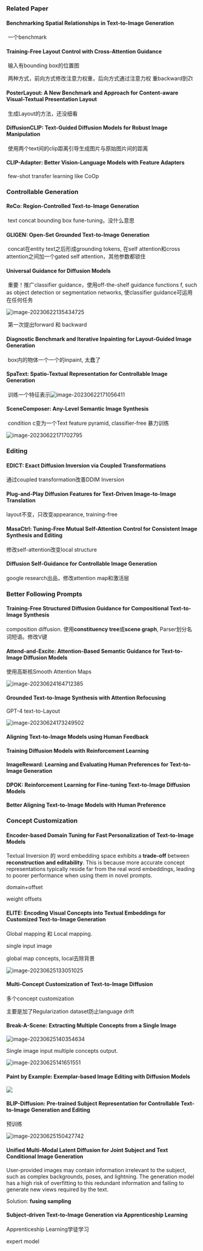 ### Related Paper

#### Benchmarking Spatial Relationships in Text-to-Image Generation

​		一个benchmark

#### Training-Free Layout Control with Cross-Attention Guidance

​		输入有bounding box的位置图

​		两种方式，前向方式修改注意力权重，后向方式通过注意力权			重backward到Zt

#### PosterLayout: A New Benchmark and Approach for Content-aware Visual-Textual Presentation Layout

​		生成Layout的方法，还没细看

#### DiffusionCLIP: Text-Guided Diffusion Models for Robust Image Manipulation

​		使用两个text间的clip距离引导生成图片与原始图片间的距离

#### CLIP-Adapter: Better Vision-Language Models with Feature Adapters

​		few-shot transfer learning like CoOp



### Controllable Generation



####  ReCo: Region-Controlled Text-to-Image Generation

​	text concat bounding box fune-tuning，没什么意思



####  GLIGEN: Open-Set Grounded Text-to-Image Generation

​	concat在entity text之后形成grounding tokens, 在self attention和cross attention之间加一个gated self attention，其他参数都锁住



#### Universal Guidance for Diffusion Models

​	重要！推广classifier guidance，使用off-the-shelf guidance functions f, such as object detection or segmentation networks, 使classifier guidance可运用在任何任务

![image-20230622135434725](image-20230622135434725.png)

​	第一次提出forward 和 backward



#### Diagnostic Benchmark and Iterative Inpainting for Layout-Guided Image Generation

​	box内的物体一个一个的inpaint, 太蠢了



#### SpaText: Spatio-Textual Representation for Controllable Image Generation

​	训练一个特征表示![image-20230622171056411](image-20230622171056411.png)



#### SceneComposer: Any-Level Semantic Image Synthesis

​	condition c变为一个Text feature pyramid, classifier-free 暴力训练

![image-20230622171702795](image-20230622171702795.png)



### Editing

####  EDICT: Exact Diffusion Inversion via Coupled Transformations

通过coupled transformation改善DDIM Inversion



#### Plug-and-Play Diffusion Features for Text-Driven Image-to-Image Translation

layout不变，只改变appearance, training-free



#### MasaCtrl: Tuning-Free Mutual Self-Attention Control for Consistent Image Synthesis and Editing

修改self-attention改变local structure



#### Diffusion Self-Guidance for Controllable Image Generation

google research出品，修改attention map和激活层



### Better Following Prompts



####  Training-Free Structured Diffusion Guidance for Compositional Text-to-Image Synthesis

composition diffusion. 使用**constituency tree**或**scene graph**, Parser划分名词短语。修改V键



#### Attend-and-Excite: Attention-Based Semantic Guidance for Text-to-Image Diffusion Models

使用高斯核Smooth Attention Maps

![image-20230624164712385](image-20230624164712385.png)



#### Grounded Text-to-Image Synthesis with Attention Refocusing

GPT-4 text-to-Layout

![image-20230624173249502](image-20230624173249502.png)



####  Aligning Text-to-Image Models using Human Feedback

####  Training Diffusion Models with Reinforcement Learning

####  ImageReward: Learning and Evaluating Human Preferences for Text-to-Image Generation

#### DPOK: Reinforcement Learning for Fine-tuning Text-to-Image Diffusion Models

####  Better Aligning Text-to-Image Models with Human Preference



### Concept Customization



#### Encoder-based Domain Tuning for Fast Personalization of Text-to-Image Models

Textual Inversion 的 word embedding space exhibits a **trade-off** between **reconstruction and editability**. This is because more accurate concept representations typically reside far from the real word embeddings, leading to poorer performance when using them in novel prompts. 

domain+offset

weight offsets



####  ELITE: Encoding Visual Concepts into Textual Embeddings for Customized Text-to-Image Generation

Global mapping 和 Local mapping.

single input image

global map concepts, local去除背景

![image-20230625133051025](image-20230625133051025.png)



#### Multi-Concept Customization of Text-to-Image Diffusion



多个concept customization

主要是加了Regularization dataset防止language drift



#### Break-A-Scene: Extracting Multiple Concepts from a Single Image

![image-20230625140354634](image-20230625140354634.png)

Single image input multiple concepts output.

![image-20230625141651551](image-20230625141651551.png)



####  Paint by Example: Exemplar-based Image Editing with Diffusion Models

![](image-20230625143541255.png)



#### BLIP-Diffusion: Pre-trained Subject Representation for Controllable Text-to-Image Generation and Editing

预训练

![image-20230625150427742](image-20230625150427742.png)



#### Unified Multi-Modal Latent Diffusion for Joint Subject and Text Conditional Image Generation

User-provided images may contain information irrelevant to the subject, such as complex backgrounds, poses, and lightning. The generation model has a high risk of overfitting to this redundant information and failing to generate new views required by the text.

Solution: **fusing sampling**



#### Subject-driven Text-to-Image Generation via Apprenticeship Learning

Apprenticeship Learning学徒学习

expert model
